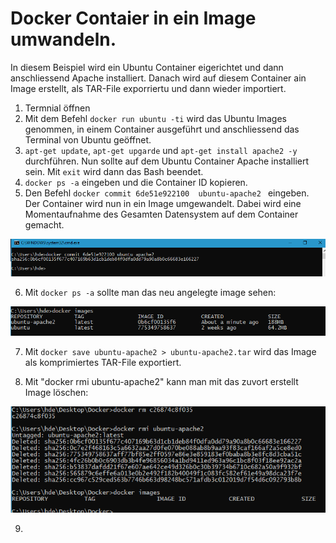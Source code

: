 # Docker Contaier in ein Image umwandeln.

In diesem Beispiel wird ein Ubuntu Container eigerichtet und dann anschliessend Apache installiert. Danach wird auf diesem Container ain Image erstellt, als TAR-File exporriertu und dann wieder importiert.

1) Termnial öffnen
2) Mit dem Befehl `docker run ubuntu -ti` wird das Ubuntu Images genommen, in einem Container ausgeführt und anschliessend das Terminal von Ubuntu geöffnet.
3) `apt-get update`, `apt-get upgarde` und `apt-get install apache2 -y` durchführen. Nun sollte auf dem Ubuntu Container Apache installiert sein. Mit `exit` wird dann das Bash beendet.
4) `docker ps -a` eingeben und die Container ID kopieren.
5) Den Befehl `docker commit 6de51e922100  ubuntu-apache2 ` eingeben. Der Container wird nun in ein Image umgewandelt. Dabei wird eine Momentaufnahme des Gesamten Datensystem auf dem Container gemacht.

![alt text](https://github.com/harbinde/VA-ITSE17b-Vagrant-Docker/blob/master/Docker/IMG/dockercommit.PNG)

6) Mit `docker ps -a` sollte man das neu angelegte image sehen:

![alt text](https://github.com/harbinde/VA-ITSE17b-Vagrant-Docker/blob/master/Docker/IMG/dockernewimagepsa.PNG)

7) Mit `docker save ubuntu-apache2 > ubuntu-apache2.tar` wird das Image als komprimiertes TAR-File exportiert. 

8) Mit "docker rmi ubuntu-apache2" kann man mit das zuvort erstellt Image löschen:

![alt text](https://github.com/harbinde/VA-ITSE17b-Vagrant-Docker/blob/master/Docker/IMG/dockerrmimage.PNG)

9) 

